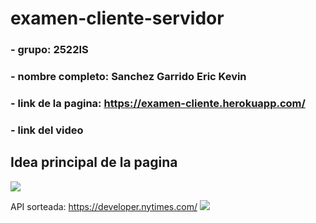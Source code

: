 # examen-cliente-servidor

### - grupo: 2522IS

### - nombre completo: Sanchez Garrido Eric Kevin

### - link de la pagina: https://examen-cliente.herokuapp.com/

### - link del video

## Idea principal de la pagina 

![](https://upload.wikimedia.org/wikipedia/commons/7/7c/X-Force_logo1.png)

API sorteada:  https://developer.nytimes.com/
![](https://developer.nytimes.com/logos/logo?v=1600101622804) 
